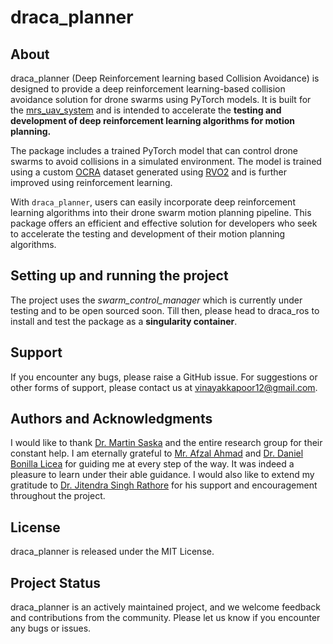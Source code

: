 
# draca_planner

  

## About



draca_planner (Deep Reinforcement learning based Collision Avoidance) is designed to provide a deep reinforcement learning-based collision avoidance solution for drone swarms using PyTorch models. It is built for the [mrs_uav_system](https://github.com/ctu-mrs/mrs_uav_system) and is intended to accelerate the **testing and development of deep reinforcement learning algorithms for motion planning.**

The package includes a trained PyTorch model that can control drone swarms to avoid collisions in a simulated environment. The model is trained using a custom [OCRA](https://gamma.cs.unc.edu/ORCA/) dataset generated using [RVO2](https://gamma.cs.unc.edu/RVO2/) and is further improved using reinforcement learning.

With `draca_planner`, users can easily incorporate deep reinforcement learning algorithms into their drone swarm motion planning pipeline. This package offers an efficient and effective solution for developers who seek to accelerate the testing and development of their motion planning algorithms.

  


  

## Setting up and running the project

  The project uses the *swarm_control_manager* which is currently under testing and to be open sourced soon. Till then, please head to draca_ros to install and test the package as a **singularity container**.


  


## Support

If you encounter any bugs, please raise a GitHub issue. For suggestions or other forms of support, please contact us at [vinayakkapoor12@gmail.com](mailto:vinayakkapoor12@gmail.com).

## Authors and Acknowledgments

I would like to thank [Dr. Martin Saska](http://mrs.felk.cvut.cz/people/martin-saska) and the entire research group for their constant help. I am eternally grateful to [Mr. Afzal Ahmad](http://mrs.felk.cvut.cz/people/afzal-ahmad) and [Dr. Daniel Bonilla Licea](http://mrs.felk.cvut.cz/members/postdocs/daniel-bonilla) for guiding me at every step of the way. It was indeed a pleasure to learn under their able guidance. I would also like to extend my gratitude to [Dr. Jitendra Singh Rathore](https://www.bits-pilani.ac.in/pilani/jitendrarathore/profile) for his support and encouragement throughout the project.

## License

draca_planner is released under the MIT License.

## Project Status

draca_planner is an actively maintained project, and we welcome feedback and contributions from the community. Please let us know if you encounter any bugs or issues.
